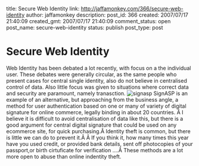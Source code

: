 title: Secure Web Identity
link: http://jaffamonkey.com/366/secure-web-identity
author: jaffamonkey
description: 
post_id: 366
created: 2007/07/17 21:40:09
created_gmt: 2007/07/17 21:40:09
comment_status: open
post_name: secure-web-identity
status: publish
post_type: post

# Secure Web Identity

Web Identity has been debated a lot recently, with focus on a the individual user. These debates were generally circular, as the same people who present cases for central single identity, also do not believe in centralised control of data. Also little focus was given to situations where correct data and security are paramount, namely tranasction. ![signasp](http://www.jaffamonkey.co.uk/images/signasplogo.gif) SignASP is an example of an alternative, but approaching from the business angle, a method for user authentication based on one or many of variety of digital signature for online commerce, legally binding in about 20 countries. Â I believe it is difficult to avoid centralisation of data like this, but there is a good argument for central digital signature that could be used on any ecommerce site, for quick purchasing.Â Identity theft is common, but there is little we can do to prevent it.Â Â If you think it, how many times this year have you used credit, or provided bank details, sent off photocopies of your passport,or birth cirtuficate for verification ....Â These methods are a lot more open to abuse than online indentity theft.